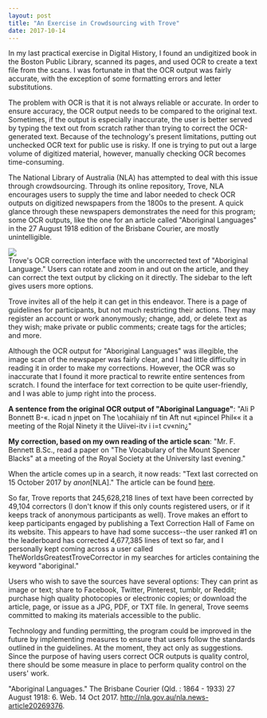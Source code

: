 ```yaml
---
layout: post
title: "An Exercise in Crowdsourcing with Trove"
date: 2017-10-14
---
```

In my last practical exercise in Digital History, I found an undigitized book in the Boston Public Library, scanned its pages, and used OCR to create a text file from the scans. I was fortunate in that the OCR output was fairly accurate, with the exception of some formatting errors and letter substitutions.

The problem with OCR is that it is not always reliable or accurate. In order to ensure accuracy, the OCR output needs to be compared to the original text. Sometimes, if the output is especially inaccurate, the user is better served by typing the text out from scratch rather than trying to correct the OCR-generated text. Because of the technology's present limitations, putting out unchecked OCR text for public use is risky. If one is trying to put out a large volume of digitized material, however, manually checking OCR becomes time-consuming.

The National Library of Australia (NLA) has attempted to deal with this issue through crowdsourcing. Through its online repository, Trove, NLA encourages users to supply the time and labor needed to check OCR outputs on digitized newspapers from the 1800s to the present. A quick glance through these newspapers demonstrates the need for this program; some OCR outputs, like the one for an article called "Aboriginal Languages" in the 27 August 1918 edition of the Brisbane Courier, are mostly unintelligible. 

<div id="images">
        <img src="https://preview.ibb.co/iowmDw/Trove01.png">
        <div class="caption">Trove's OCR correction interface with the uncorrected text of "Aboriginal Language." Users can rotate and zoom in and out on the article, and they can correct the text output by clicking on it directly. The sidebar to the left gives users more options.</div>
   </div>

Trove invites all of the help it can get in this endeavor. There is a page of guidelines for participants, but not much restricting their actions. They may register an account or work anonymously; change, add, or delete text as they wish; make private or public comments; create tags for the articles; and more.

Although the OCR output for "Aboriginal Languages" was illegible, the image scan of the newspaper was fairly clear, and I had little difficulty in reading it in order to make my corrections. However, the OCR was so inaccurate that I found it more practical to rewrite entire sentences from scratch. I found the interface for text correction to be quite user-friendly, and I was able to jump right into the process.

<b>A sentence from the original OCR output of "Aboriginal Language"</b>: "Ali P Bonnett B-«. icad n jnpet on The \ocahiiaiy nf tin Aft nut «¡pincel Phil«« it a meeting of the Rojal Ninety it the Uiivei-itv i i=t cv«nin¿"

<b>My correction, based on my own reading of the article scan</b>: "Mr. F. Bennett B.Sc., read a paper on "The Vocabulary of the Mount Spencer Blacks" at a meeting of the Royal Society at the University last evening."

When the article comes up in a search, it now reads: "Text last corrected on 15 October 2017 by *anon*[NLA]." The article can be found <a href="http://nla.gov.au/nla.news-article20269376">here</a>. 

So far, Trove reports that 245,628,218 lines of text have been corrected by 49,104 correctors (I don't know if this only counts registered users, or if it keeps track of anonymous participants as well). Trove makes an effort to keep participants engaged by publishing a Text Correction Hall of Fame on its website. This appears to have had some success--the user ranked #1 on the leaderboard has corrected 4,677,385 lines of text so far, and I personally kept coming across a user called TheWorldsGreatestTroveCorrector in my searches for articles containing the keyword "aboriginal."

Users who wish to save the sources have several options: They can print as image or text; share to Facebook, Twitter, Pinterest, tumblr, or Reddit; purchase high quality photocopies or electronic copies; or download the article, page, or issue as a JPG, PDF, or TXT file. In general, Trove seems committed to making its materials accessible to the public.

Technology and funding permitting, the program could be improved in the future by implementing measures to ensure that users follow the standards outlined in the guidelines. At the moment, they act only as suggestions. Since the purpose of having users correct OCR outputs is quality control, there should be some measure in place to perform quality control on the users' work.

"Aboriginal Languages." The Brisbane Courier (Qld. : 1864 - 1933) 27 August 1918: 6. Web. 14 Oct 2017. <http://nla.gov.au/nla.news-article20269376>.
